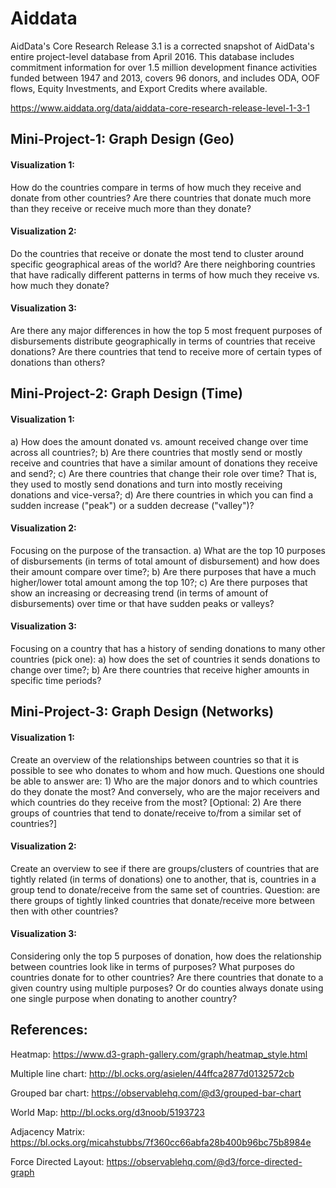 # Aiddata

AidData's Core Research Release 3.1 is a corrected snapshot of AidData's entire project-level database from April 2016. This database includes commitment information for over 1.5 million development finance activities funded between 1947 and 2013, covers 96 donors, and includes ODA, OOF flows, Equity Investments, and Export Credits where available. 

https://www.aiddata.org/data/aiddata-core-research-release-level-1-3-1

## Mini-Project-1: Graph Design (Geo)

#### Visualization 1: 
How do the countries compare in terms of how much they receive and donate from other countries? Are there countries that donate much more than they receive or receive much more than they donate?

#### Visualization 2: 
Do the countries that receive or donate the most tend to cluster around specific geographical areas of the world? Are there neighboring countries that have radically different patterns in terms of how much they receive vs. how much they donate?

#### Visualization 3: 
Are there any major differences in how the top 5 most frequent purposes of disbursements distribute geographically in terms of  countries that receive donations? Are there countries that tend to receive more of certain types of donations than others? 

## Mini-Project-2: Graph Design (Time)

#### Visualization 1: 
a) How does the amount donated vs. amount received change over time across all countries?; b) Are there countries that mostly send or mostly receive and countries that have a similar amount of donations they receive and send?; c) Are there countries that change their role over time? That is, they used to mostly send donations and turn into mostly receiving donations and vice-versa?; d) Are there countries in which you can find a sudden increase ("peak") or a sudden decrease ("valley")?


#### Visualization 2: 
Focusing on the purpose of the transaction. a) What are the top 10 purposes of disbursements (in terms of total amount of disbursement) and how does their amount compare over time?; b) Are there purposes that have a much higher/lower total amount among the top 10?; c) Are there purposes that show an increasing or decreasing trend (in terms of amount of disbursements) over time or that have sudden peaks or valleys?


#### Visualization 3: 
Focusing on a country that has a history of sending donations to many other countries (pick one): a) how does the set of countries it sends donations to change over time?; b) Are there countries that receive higher amounts in specific time periods? 

## Mini-Project-3: Graph Design (Networks)

#### Visualization 1: 
Create an overview of the relationships between countries so that it is possible to see who donates to whom and how much. Questions one should be able to answer are: 1) Who are the major donors and to which countries do they donate the most? And conversely, who are the major receivers and which countries do they receive from the most? [Optional: 2) Are there groups of countries that tend to donate/receive to/from a similar set of countries?]

#### Visualization 2: 
Create an overview to see if there are groups/clusters of countries that are tightly related (in terms of donations) one to another, that is, countries in a group tend to donate/receive from the same set of countries. Question: are there groups of tightly linked countries that donate/receive more between then with other countries?

#### Visualization 3: 
Considering only the top 5 purposes of donation, how does the relationship between countries look like in terms of purposes? What purposes do countries donate for to other countries? Are there countries that donate to a given country using multiple purposes? Or do counties always donate using one single purpose when donating to another country?

## References:

Heatmap: https://www.d3-graph-gallery.com/graph/heatmap_style.html

Multiple line chart: http://bl.ocks.org/asielen/44ffca2877d0132572cb

Grouped bar chart: https://observablehq.com/@d3/grouped-bar-chart

World Map: http://bl.ocks.org/d3noob/5193723

Adjacency Matrix: https://bl.ocks.org/micahstubbs/7f360cc66abfa28b400b96bc75b8984e

Force Directed Layout: https://observablehq.com/@d3/force-directed-graph
